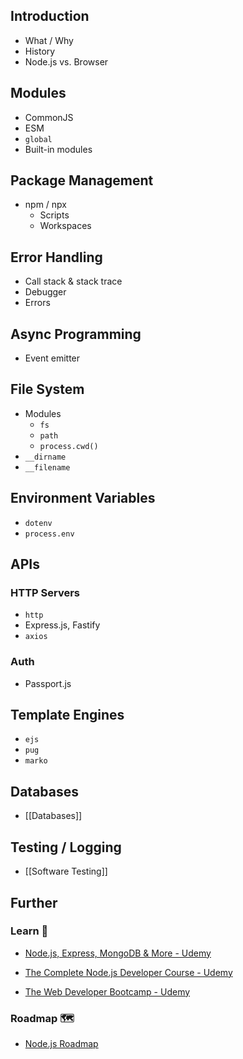 ## Introduction

- What / Why
- History
- Node.js vs. Browser

## Modules

- CommonJS
- ESM
- `global`
- Built-in modules

## Package Management

- npm / npx
    - Scripts
    - Workspaces

## Error Handling

- Call stack & stack trace
- Debugger
- Errors

## Async Programming

- Event emitter

## File System

- Modules
    - `fs`
    - `path`
    - `process.cwd()`
- `__dirname`
- `__filename`

## Environment Variables

- `dotenv`
- `process.env`

## APIs 

### HTTP Servers

- `http`
- Express.js, Fastify
- `axios`

### Auth

- Passport.js

## Template Engines

- `ejs`
- `pug`
- `marko`

## Databases

- [[Databases]]

## Testing / Logging

- [[Software Testing]]

## Further

### Learn 🧠

- [Node.js, Express, MongoDB & More - Udemy](https://www.udemy.com/course/nodejs-express-mongodb-bootcamp/)

- [The Complete Node.js Developer Course - Udemy](https://www.udemy.com/course/the-complete-nodejs-developer-course-2/)

- [The Web Developer Bootcamp - Udemy](https://www.udemy.com/course/the-web-developer-bootcamp/)

### Roadmap 🗺

- [Node.js Roadmap](https://roadmap.sh/nodejs)